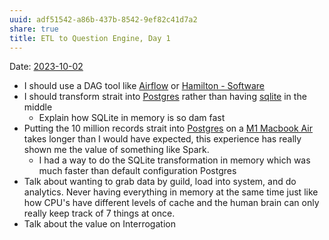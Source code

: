 ```yaml
---
uuid: adf51542-a86b-437b-8542-9ef82c41d7a2
share: true
title: ETL to Question Engine, Day 1
---
```

Date: [2023-10-02](/undefined)
* I should use a DAG tool like [Airflow](/496477c7-b5a5-4498-bc02-9e9ca5f473d1) or [Hamilton - Software](/a83ae1cd-71ba-4fe6-846f-2c169a802b9a)
* I should transform strait into [Postgres](/5d70cd64-3134-4b62-8879-12f1f8bb4afe) rather than having [sqlite](/1a1ccc57-1ba3-4ba7-8db9-9eb945b88d85) in the middle
	* Explain how SQLite in memory is so dam fast
* Putting the 10 million records strait into [Postgres](/5d70cd64-3134-4b62-8879-12f1f8bb4afe) on a [M1 Macbook Air](/undefined) takes longer than I would have expected, this experience has really shown me the value of something like Spark.
	* I had a way to do the SQLite transformation in memory which was much faster than default configuration Postgres
* Talk about wanting to grab data by guild, load into system, and do analytics. Never having everything in memory at the same time just like how CPU's have different levels of cache and the human brain can only really keep track of 7 things at once.
* Talk about the value on Interrogation